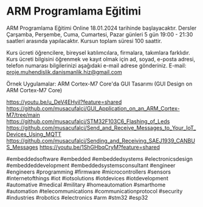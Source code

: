 # ARM Programlama Eğitimi


ARM Programlama Eğitimi Online 18.01.2024 tarihinde başlayacaktır. Dersler Çarşamba, Perşembe, Cuma, Cumartesi, Pazar günleri 5 gün 19:00 - 21:30 saatleri arasında yapılacaktır. Kursun toplam süresi 100 saattir.


Kurs ücreti öğrencilere, bireysel katılımcılara, firmalara, takımlara farklıdır. Kurs ücreti bilgisini öğrenmek ve kayıt olmak için ad, soyad, e-posta adresi, telefon numarası bilgilerinizi aşağıdaki e-mail adrese gönderiniz. 
E-mail: proje.muhendislik.danismanlik.hiz@gmail.com

Örnek Uygulamalar: ARM Cortex-M7 Core'da GUI Tasarımı (GUI Design on ARM Cortex-M7 Core)

https://youtu.be/u_DeV4EHyiI?feature=shared
https://github.com/musacufalci/GUI_Application_on_an_ARM_Cortex-M7/tree/main
https://github.com/musacufalci/STM32F103C6_Flashing_of_Leds
https://github.com/musacufalci/Send_and_Receive_Messages_to_Your_IoT_Devices_Using_MQTT
https://github.com/musacufalci/Sending_and_Receiving_SAEJ1939_CANBUS_Messages
https://youtu.be/1ShGHbqCryM?feature=shared

#embeddedsoftware #embedded #embeddedsystems #electronicsdesign #embeddeddevelopment #embeddedsystemsconsultant #engineer #engineers #programming #firmware #microcontrollers #sensors #internetofthings #iot #iotsolutions #iotdevices #iotdevelopment #automative #medical #military #homeautomation #smarthome #automation #telecommunications #communicationprotocol #security #industries #robotics #electronics #arm #stm32 #esp32
